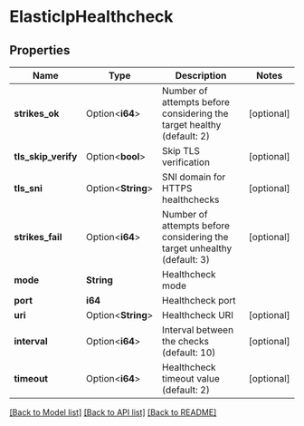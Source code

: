 # ElasticIpHealthcheck

## Properties

Name | Type | Description | Notes
------------ | ------------- | ------------- | -------------
**strikes_ok** | Option<**i64**> | Number of attempts before considering the target healthy (default: 2) | [optional]
**tls_skip_verify** | Option<**bool**> | Skip TLS verification | [optional]
**tls_sni** | Option<**String**> | SNI domain for HTTPS healthchecks | [optional]
**strikes_fail** | Option<**i64**> | Number of attempts before considering the target unhealthy (default: 3) | [optional]
**mode** | **String** | Healthcheck mode | 
**port** | **i64** | Healthcheck port | 
**uri** | Option<**String**> | Healthcheck URI | [optional]
**interval** | Option<**i64**> | Interval between the checks (default: 10) | [optional]
**timeout** | Option<**i64**> | Healthcheck timeout value (default: 2) | [optional]

[[Back to Model list]](../README.md#documentation-for-models) [[Back to API list]](../README.md#documentation-for-api-endpoints) [[Back to README]](../README.md)


